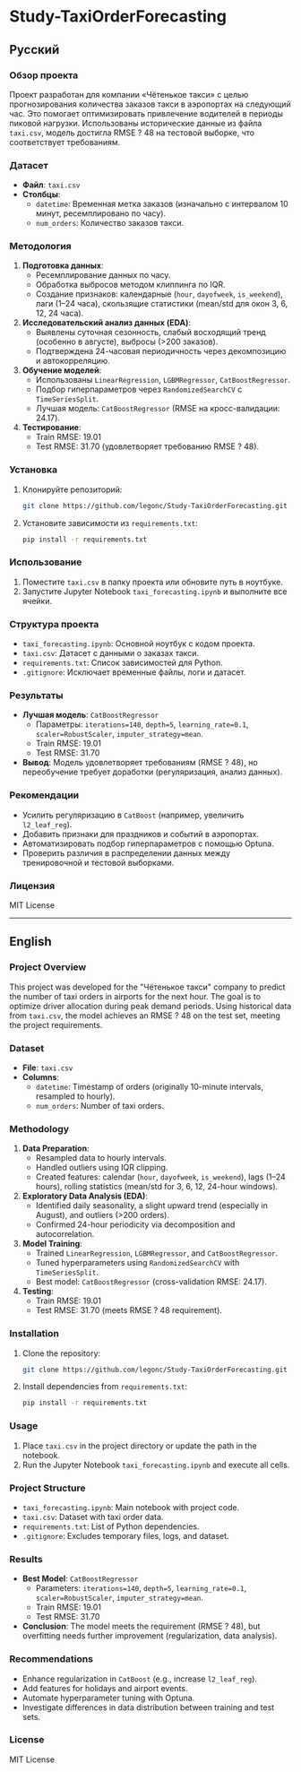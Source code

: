 ﻿# Study-TaxiOrderForecasting

## Русский

### Обзор проекта
Проект разработан для компании «Чётенькое такси» с целью прогнозирования количества заказов такси в аэропортах на следующий час. Это помогает оптимизировать привлечение водителей в периоды пиковой нагрузки. Использованы исторические данные из файла `taxi.csv`, модель достигла RMSE ? 48 на тестовой выборке, что соответствует требованиям.

### Датасет
- **Файл**: `taxi.csv`
- **Столбцы**:
  - `datetime`: Временная метка заказов (изначально с интервалом 10 минут, ресемплировано по часу).
  - `num_orders`: Количество заказов такси.

### Методология
1. **Подготовка данных**:
   - Ресемплирование данных по часу.
   - Обработка выбросов методом клиппинга по IQR.
   - Создание признаков: календарные (`hour`, `dayofweek`, `is_weekend`), лаги (1–24 часа), скользящие статистики (mean/std для окон 3, 6, 12, 24 часа).
2. **Исследовательский анализ данных (EDA)**:
   - Выявлены суточная сезонность, слабый восходящий тренд (особенно в августе), выбросы (>200 заказов).
   - Подтверждена 24-часовая периодичность через декомпозицию и автокорреляцию.
3. **Обучение моделей**:
   - Использованы `LinearRegression`, `LGBMRegressor`, `CatBoostRegressor`.
   - Подбор гиперпараметров через `RandomizedSearchCV` с `TimeSeriesSplit`.
   - Лучшая модель: `CatBoostRegressor` (RMSE на кросс-валидации: 24.17).
4. **Тестирование**:
   - Train RMSE: 19.01
   - Test RMSE: 31.70 (удовлетворяет требованию RMSE ? 48).

### Установка
1. Клонируйте репозиторий:
   ```bash
   git clone https://github.com/legonc/Study-TaxiOrderForecasting.git
   ```
2. Установите зависимости из `requirements.txt`:
   ```bash
   pip install -r requirements.txt
   ```

### Использование
1. Поместите `taxi.csv` в папку проекта или обновите путь в ноутбуке.
2. Запустите Jupyter Notebook `taxi_forecasting.ipynb` и выполните все ячейки.

### Структура проекта
- `taxi_forecasting.ipynb`: Основной ноутбук с кодом проекта.
- `taxi.csv`: Датасет с данными о заказах такси.
- `requirements.txt`: Список зависимостей для Python.
- `.gitignore`: Исключает временные файлы, логи и датасет.

### Результаты
- **Лучшая модель**: `CatBoostRegressor`
  - Параметры: `iterations=140`, `depth=5`, `learning_rate=0.1`, `scaler=RobustScaler`, `imputer_strategy=mean`.
  - Train RMSE: 19.01
  - Test RMSE: 31.70
- **Вывод**: Модель удовлетворяет требованиям (RMSE ? 48), но переобучение требует доработки (регуляризация, анализ данных).

### Рекомендации
- Усилить регуляризацию в `CatBoost` (например, увеличить `l2_leaf_reg`).
- Добавить признаки для праздников и событий в аэропортах.
- Автоматизировать подбор гиперпараметров с помощью Optuna.
- Проверить различия в распределении данных между тренировочной и тестовой выборками.

### Лицензия
MIT License

---

## English

### Project Overview
This project was developed for the "Чётенькое такси" company to predict the number of taxi orders in airports for the next hour. The goal is to optimize driver allocation during peak demand periods. Using historical data from `taxi.csv`, the model achieves an RMSE ? 48 on the test set, meeting the project requirements.

### Dataset
- **File**: `taxi.csv`
- **Columns**:
  - `datetime`: Timestamp of orders (originally 10-minute intervals, resampled to hourly).
  - `num_orders`: Number of taxi orders.

### Methodology
1. **Data Preparation**:
   - Resampled data to hourly intervals.
   - Handled outliers using IQR clipping.
   - Created features: calendar (`hour`, `dayofweek`, `is_weekend`), lags (1–24 hours), rolling statistics (mean/std for 3, 6, 12, 24-hour windows).
2. **Exploratory Data Analysis (EDA)**:
   - Identified daily seasonality, a slight upward trend (especially in August), and outliers (>200 orders).
   - Confirmed 24-hour periodicity via decomposition and autocorrelation.
3. **Model Training**:
   - Trained `LinearRegression`, `LGBMRegressor`, and `CatBoostRegressor`.
   - Tuned hyperparameters using `RandomizedSearchCV` with `TimeSeriesSplit`.
   - Best model: `CatBoostRegressor` (cross-validation RMSE: 24.17).
4. **Testing**:
   - Train RMSE: 19.01
   - Test RMSE: 31.70 (meets RMSE ? 48 requirement).

### Installation
1. Clone the repository:
   ```bash
   git clone https://github.com/legonc/Study-TaxiOrderForecasting.git
   ```
2. Install dependencies from `requirements.txt`:
   ```bash
   pip install -r requirements.txt
   ```

### Usage
1. Place `taxi.csv` in the project directory or update the path in the notebook.
2. Run the Jupyter Notebook `taxi_forecasting.ipynb` and execute all cells.

### Project Structure
- `taxi_forecasting.ipynb`: Main notebook with project code.
- `taxi.csv`: Dataset with taxi order data.
- `requirements.txt`: List of Python dependencies.
- `.gitignore`: Excludes temporary files, logs, and dataset.

### Results
- **Best Model**: `CatBoostRegressor`
  - Parameters: `iterations=140`, `depth=5`, `learning_rate=0.1`, `scaler=RobustScaler`, `imputer_strategy=mean`.
  - Train RMSE: 19.01
  - Test RMSE: 31.70
- **Conclusion**: The model meets the requirement (RMSE ? 48), but overfitting needs further improvement (regularization, data analysis).

### Recommendations
- Enhance regularization in `CatBoost` (e.g., increase `l2_leaf_reg`).
- Add features for holidays and airport events.
- Automate hyperparameter tuning with Optuna.
- Investigate differences in data distribution between training and test sets.

### License
MIT License